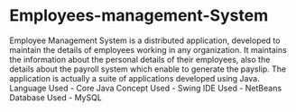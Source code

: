 # Employees-management-System
Employee Management System is a distributed application, developed to maintain the details of employees working in any organization. It maintains the information about the personal details of their employees, also the details about the payroll system which enable to generate the payslip. The application is actually a suite of applications developed using Java.  Language Used -  Core Java  Concept Used - Swing IDE Used - NetBeans Database Used - MySQL
